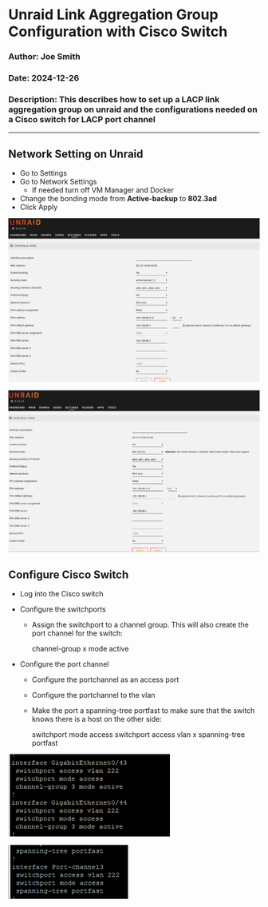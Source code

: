 # Unraid Link Aggregation Group Configuration with Cisco Switch

### Author: Joe Smith

### Date: 2024-12-26

### Description: This describes how to set up a LACP link aggregation group on unraid and the configurations needed on a Cisco switch for LACP port channel

--- 

## Network Setting on Unraid

- Go to Settings
- Go to Network Settings
  - If needed turn off VM Manager and Docker
- Change the bonding mode from **Active-backup** to **802.3ad**
- Click Apply

![alt text](<../Photos/Unraid/LAG_Configuration/Screenshot 2024-12-21 165935.png>)

![alt text](<../Photos/Unraid/LAG_Configuration/Screenshot 2024-12-21 165948.png>)


## Configure Cisco Switch

- Log into the Cisco switch
- Configure the switchports
  - Assign the switchport to a channel group. This will also create the port channel for the switch:
  
    channel-group x mode active

- Configure the port channel
  - Configure the portchannel as an access port
  - Configure the portchannel to the vlan
  - Make the port a spanning-tree portfast to make sure that the switch knows there is a host on the other side:
  
    switchport mode access
    switchport access vlan x
    spanning-tree portfast

![alt text](<../Photos/Unraid/LAG_Configuration/Screenshot 2024-12-21 170501.png>)

![alt text](<../Photos/Unraid/LAG_Configuration/Screenshot 2024-12-21 170510.png>)